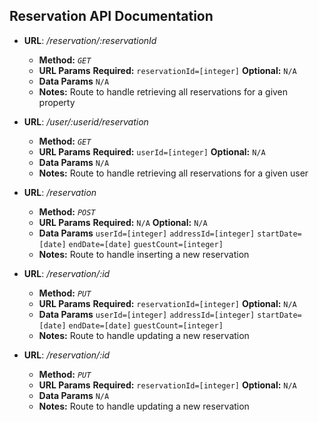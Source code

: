 **Reservation API Documentation**
----

* **URL**: _/reservation/:reservationId_
    * **Method:**
      _`GET`_
    *  **URL Params**
      **Required:**
      `reservationId=[integer]`
      **Optional:**
      `N/A`
    * **Data Params**
      `N/A`
    * **Notes:** Route to handle retrieving all reservations for a given property 

* **URL**: _/user/:userid/reservation_
    * **Method:**
      _`GET`_
    *  **URL Params**
      **Required:**
      `userId=[integer]`
      **Optional:**
      `N/A`
    * **Data Params**
      `N/A`
    * **Notes:** Route to handle retrieving all reservations for a given user

* **URL**: _/reservation_
    * **Method:**
      _`POST`_
    *  **URL Params**
      **Required:**
      `N/A`
      **Optional:**
      `N/A`
    * **Data Params**
      `userId=[integer]`
      `addressId=[integer]`
      `startDate=[date]`
      `endDate=[date]`
      `guestCount=[integer]`
    * **Notes:** Route to handle inserting a new reservation

* **URL**: _/reservation/:id_
    * **Method:**
      _`PUT`_
    *  **URL Params**
      **Required:**
      `reservationId=[integer]`
      **Optional:**
      `N/A`
    * **Data Params**
      `userId=[integer]`
      `addressId=[integer]`
      `startDate=[date]`
      `endDate=[date]`
      `guestCount=[integer]`
    * **Notes:** Route to handle updating a new reservation  

* **URL**: _/reservation/:id_
    * **Method:**
      _`PUT`_
    *  **URL Params**
      **Required:**
      `reservationId=[integer]`
      **Optional:**
      `N/A`
    * **Data Params**
      `N/A`
    * **Notes:** Route to handle updating a new reservation  
